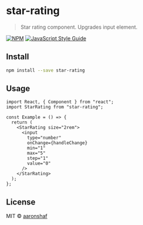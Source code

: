 # star-rating

> Star rating component. Upgrades input element.

[![NPM](https://img.shields.io/npm/v/star-rating.svg)](https://www.npmjs.com/package/star-rating) [![JavaScript Style Guide](https://img.shields.io/badge/code_style-standard-brightgreen.svg)](https://standardjs.com)

## Install

```bash
npm install --save star-rating
```

## Usage

```tsx
import React, { Component } from "react";
import StarRating from "star-rating";

const Example = () => {
  return (
    <StarRating size="2rem">
      <input
        type="number"
        onChange={handleChange}
        min="1"
        max="5"
        step="1"
        value="0"
      />
    </StarRating>
  );
};
```

## License

MIT © [aaronshaf](https://github.com/aaronshaf)
